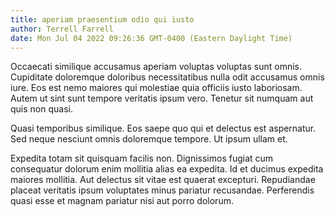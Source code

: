 ```yaml
---
title: aperiam praesentium odio qui iusto
author: Terrell Farrell
date: Mon Jul 04 2022 09:26:36 GMT-0400 (Eastern Daylight Time)
---
```

Occaecati similique accusamus aperiam voluptas voluptas sunt omnis. Cupiditate doloremque doloribus necessitatibus nulla odit accusamus omnis iure. Eos est nemo maiores qui molestiae quia officiis iusto laboriosam. Autem ut sint sunt tempore veritatis ipsum vero. Tenetur sit numquam aut quis non quasi.

 Quasi temporibus similique. Eos saepe quo qui et delectus est aspernatur. Sed neque nesciunt omnis doloremque tempore. Ut ipsum ullam et.

 Expedita totam sit quisquam facilis non. Dignissimos fugiat cum consequatur dolorum enim mollitia alias ea expedita. Id et ducimus expedita maiores mollitia. Aut delectus sit vitae est quaerat excepturi. Repudiandae placeat veritatis ipsum voluptates minus pariatur recusandae. Perferendis quasi esse et magnam pariatur nisi aut porro dolorum.